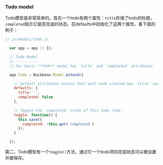 ### Todo model

Todo模型是非常简单的。首先一个todo有两个属性：`title`存储了todo的标题，`completed`指示它是否完成的状态。在defaults中初始化了这两个属性，看下面的例子：

```javascript
// js/models/todo.js

  var app = app || {};

  // Todo Model
  // ----------
  // Our basic **Todo** model has `title` and `completed` attributes.

  app.Todo = Backbone.Model.extend({

    // Default attributes ensure that each todo created has `title` and `completed` keys.
    defaults: {
      title: '',
      completed: false
    },

    // Toggle the `completed` state of this todo item.
    toggle: function() {
      this.save({
        completed: !this.get('completed')
      });
    }

  });
```

第二，Todo模型有一个`toggle()`方法，通过它一个todo项的完成状态可以被设置并被保存。
